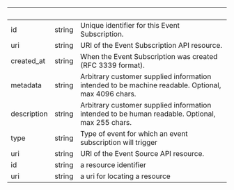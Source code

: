 <!-- Code generated for API Clients. DO NOT EDIT. -->

| &nbsp; | &nbsp; | &nbsp; |
|---|---|---|
| id | string | Unique identifier for this Event Subscription. |
| uri | string | URI of the Event Subscription API resource. |
| created_at | string | When the Event Subscription was created (RFC 3339 format). |
| metadata | string | Arbitrary customer supplied information intended to be machine readable. Optional, max 4096 chars. |
| description | string | Arbitrary customer supplied information intended to be human readable. Optional, max 255 chars. |
| type | string | Type of event for which an event subscription will trigger |
| uri | string | URI of the Event Source API resource. |
| id | string | a resource identifier |
| uri | string | a uri for locating a resource |